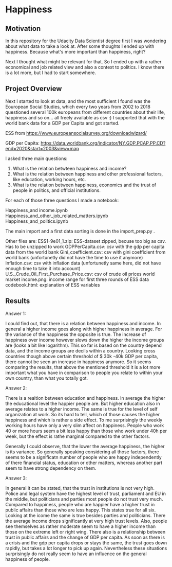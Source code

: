 # Happiness

## Motivation

In this repository for the Udacity Data Scientist degree first I was wondering about what data to take a look at. After some thoughts I ended up with happiness. Because what's more important than happiness, right?

Next I thought what might be relevant for that. So I ended up with a rather economical and job related view and also a context to politics. I know there is a lot more, but I had to start somewhere.

## Project Overview

Next I started to look at data, and the most sufficient I found was the Eouropean Social Studies, which every two years from 2002 to 2018 questioned several 100k europeans from different countries about their life, happiness and so on... all freely available as csv :) I supported that with the world bank data for a GDP per Capita and got started.

ESS from https://www.europeansocialsurvey.org/downloadwizard/

GDP per Capita: https://data.worldbank.org/indicator/NY.GDP.PCAP.PP.CD?end=2020&start=2003&view=map

I asked three main questions:

1. What is the relation betwteen happiness and income?
2. What is the relation between happiness and other professional factors, like education, working hours, etc.
3. What is the relation between happiness, economics and the trust of people in politics, and official institutions.

For each of those three questions I made a notebook:

Happiness_and income.ipynb
Happiness_and_other_job_related_matters.ipynb
Happiness_and_politics.ipynb

The main import and a first data sorting is done in the import_prep.py .

Other files are:
  ESS1-9e01_1.zip:      ESS-dataset zipped, becuse too big as csv. Has to be unzipped to work
  GDPPerCapita.csv:     csv with the gdp per capita data from the world bank
  Gini_coefficient.csv: csv with gini coefficient from world bank (unfortunetly did not have the time to use it anymore)
  Inflation.csv:        csv with inflation data (unfortunetly same here, did not have enough time to take it into account)
  U.S._Crude_Oil_First_Purchase_Price.csv: csv of crude oil prices world market
  income.png:           income range for first three rounds of ESS data
  codebook.html:        explanation of ESS variables
  
  

  ## Results
  
  Answer 1:
  
  I could find out, that there is a relation between happiness and income. In general a higher income goes along with higher happiness in average. For the variance of the     happiness the opposite is true. The increase of happiness over income however slows down the higher the income groups are (looks a bit like logarithm). This so far is based on the country depend data, and the income groups are decils within a country.
  Looking cross countries though above certain threshold of $ 30k -40k GDP per capita, there cannot be seen an increase in happiness anymore. So it seems
  comparing the results, that above the mentioned threshold it is a lot more important what you have in comparison to people you relate to within your own country, than what you totally got.
  
  Answer 2:
  
  There is a realtion between education and happiness. In average the higher the educational level the happier people are. But higher education also in average relates to a higher income. The same is true for the level of self organization at work. So its hard to tell, which of those causes the higher happiness and which is rather a side effect.
  To me surprisingly the weekly working hours have only a very slim affect on happiness. People who work 40 or more hours seem a bit less happy than those who work under 40h per week, but the effect is rathe marginal compared to the other factors.
  
  Generally I could observe, that the lower the average happiness, the higher is its variance. So generally speaking considering all those factors, there seems to be a significatn number of people who are happy independently of there financial status, education or other matters, whereas another part seem to have strong dependency on them.
  
  Answer 3:
  
  In general it can be stated, that the trust in institutions is not very high. Police and legal system have the highest level of trust, parliament and EU in the middle, but politicians and parties most people do not trust very much.
  Compared to happiness, people who are happier have a higher trust in public affairs than those who are less happy. This states true for all six. Looking at the icome the same is true besides parties and politicians. There the average income drops significantly at very high trust levels.
  Also, people see themselves as rather moderate seem to have a higher income than those on the extreme left or right wing.
  There also is a relationship between trust in public affairs and the change of GDP per capita. As soon as there is a crisis and the gdp per capita drops or stays the same, the trust goes down rapidly, but takes a lot longer to pick up again. Nevertheless these situations surprisingly do not really seem to have an influence on the general happiness of people.
